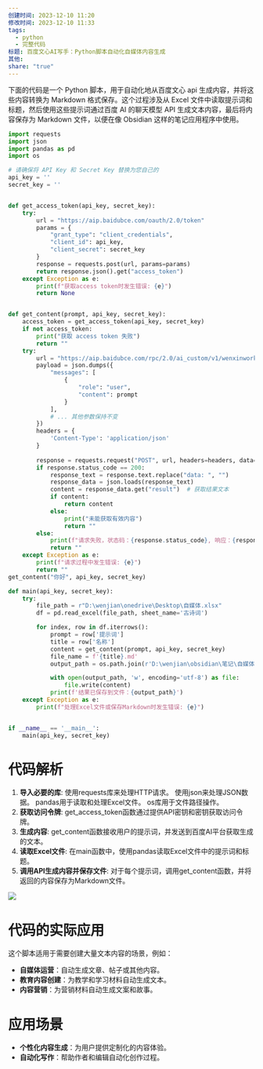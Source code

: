 ```yaml
---
创建时间: 2023-12-10 11:20
修改时间: 2023-12-10 11:33
tags:
  - python
  - 完整代码
标题: 百度文心AI写手：Python脚本自动化自媒体内容生成
其他: 
share: "true"
---
```



下面的代码是一个 Python 脚本，用于自动化地从百度文心 api 生成内容，并将这些内容转换为 Markdown 格式保存。这个过程涉及从 Excel 文件中读取提示词和标题，然后使用这些提示词通过百度 AI 的聊天模型 API 生成文本内容，最后将内容保存为 Markdown 文件，以便在像 Obsidian 这样的笔记应用程序中使用。

```python
import requests
import json
import pandas as pd
import os

# 请确保将 API Key 和 Secret Key 替换为您自己的
api_key = ''
secret_key = ''


def get_access_token(api_key, secret_key):
    try:
        url = "https://aip.baidubce.com/oauth/2.0/token"
        params = {
            "grant_type": "client_credentials",
            "client_id": api_key,
            "client_secret": secret_key
        }
        response = requests.post(url, params=params)
        return response.json().get("access_token")
    except Exception as e:
        print(f"获取access token时发生错误: {e}")
        return None


def get_content(prompt, api_key, secret_key):
    access_token = get_access_token(api_key, secret_key)
    if not access_token:
        print("获取 access token 失败")
        return ""
    try:
        url = "https://aip.baidubce.com/rpc/2.0/ai_custom/v1/wenxinworkshop/chat/completions_pro?access_token=" + access_token
        payload = json.dumps({
            "messages": [
                {
                    "role": "user",
                    "content": prompt
                }
            ],
            # ... 其他参数保持不变
        })
        headers = {
            'Content-Type': 'application/json'
        }
    
        response = requests.request("POST", url, headers=headers, data=payload)
        if response.status_code == 200:
            response_text = response.text.replace("data: ", "")
            response_data = json.loads(response_text)
            content = response_data.get("result")  # 获取结果文本
            if content:
                return content
            else:
                print("未能获取有效内容")
                return ""
        else:
            print(f"请求失败，状态码：{response.status_code}, 响应：{response.text}")
            return ""
    except Exception as e:
        print(f"请求过程中发生错误: {e}")
        return ""
get_content("你好", api_key, secret_key)

def main(api_key, secret_key):
    try:
        file_path = r"D:\wenjian\onedrive\Desktop\自媒体.xlsx"
        df = pd.read_excel(file_path, sheet_name='古诗词')

        for index, row in df.iterrows():
            prompt = row['提示词']
            title = row['名称']
            content = get_content(prompt, api_key, secret_key)
            file_name = f'{title}.md'
            output_path = os.path.join(r'D:\wenjian\obsidian\笔记\自媒体\AI生成', file_name)

            with open(output_path, 'w', encoding='utf-8') as file:
                file.write(content)
            print(f'结果已保存到文件：{output_path}')
    except Exception as e:
        print(f"处理Excel文件或保存Markdown时发生错误: {e}")


if __name__ == '__main__':
    main(api_key, secret_key)
```

# 代码解析

1. **导入必要的库**: 使用requests库来处理HTTP请求。 使用json来处理JSON数据。 pandas用于读取和处理Excel文件。 os库用于文件路径操作。
2. **获取访问令牌**: get_access_token函数通过提供API密钥和密钥获取访问令牌。
3. **生成内容**: get_content函数接收用户的提示词，并发送到百度AI平台获取生成的文本。
4. **读取Excel文件**: 在main函数中，使用pandas读取Excel文件中的提示词和标题。
5. **调用API生成内容并保存文件**: 对于每个提示词，调用get_content函数，并将返回的内容保存为Markdown文件。

![](https://mp.toutiao.com/mp/agw/article_material/open_image/get?code=NTA0NGRlNWUxNTgxMWQwOTk2ZmNkYzY3NTUxYWM4NmIsMTcwMjE3ODY2MjgyOQ==)

# 代码的实际应用

这个脚本适用于需要创建大量文本内容的场景，例如：

- **自媒体运营**：自动生成文章、帖子或其他内容。
- **教育内容创建**：为教学和学习材料自动生成文本。
- **内容营销**：为营销材料自动生成文案和故事。

# 应用场景

- **个性化内容生成**：为用户提供定制化的内容体验。
- **自动化写作**：帮助作者和编辑自动化创作过程。
